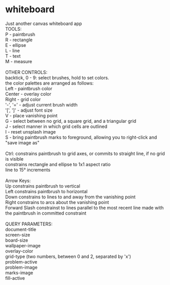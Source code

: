 # whiteboard
Just another canvas whiteboard app
<br />
TOOLS: <br />
  P - paintbrush<br />
  R - rectangle<br />
  E - ellipse<br />
  L - line<br />
  T - text<br />
  M - measure<br />
<br />
OTHER CONTROLS: <br />
  backtick, 0 - 9: select brushes, hold to set colors.<br />
    the color palettes are arranged as follows:<br />
      Left - paintbrush color<br />
      Center - overlay color<br />
      Right - grid color<br />
  '-', '=' - adjust current brush width<br />
  '\[', ']' - adjust font size<br />
  V - place vanishing point<br />
  G - select between no grid, a square grid, and a triangular grid<br />
  J - select manner in which grid cells are outlined<br />
  I - reset unsplash image<br />
  S - bring paintbrush marks to foreground, allowing you to right-click and "save image as"<br />
<br />
Ctrl:
  constrains paintbrush to grid axes, or commits to straight line, if no grid is visible<br />
  constrains rectangle and ellipse to 1x1 aspect ratio<br />
  line to 15° increments<br />
<br />
Arrow Keys: <br />
  Up constrains paintbrush to vertical<br />
  Left constrains paintbrush to horizontal<br />
  Down constrains to lines to and away from the vanishing point<br />
  Right constrains to arcs about the vanishing point<br />
  Forward Slash constrainst to lines parallel to the most recent line made with the paintbrush in committed constraint<br />
  <br />
QUERY PARAMETERS: <br />
  document-title<br />
  screen-size<br />
  board-size<br />
  wallpaper-image<br />
  overlay-color<br />
  grid-type (two numbers, between 0 and 2, separated by 'x')<br />
  problem-active<br />
  problem-image<br />
  marks-image<br />
  fill-active<br />

